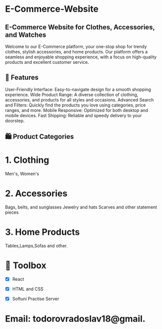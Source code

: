 # E-Commerce-Website
## E-Commerce Website for Clothes, Accessories, and Watches
Welcome to our E-Commerce platform, your one-stop shop for trendy clothes, stylish accessories, and home products. Our platform offers a seamless and enjoyable shopping experience, with a focus on high-quality products and excellent customer service.

## 🌟 Features
User-Friendly Interface: Easy-to-navigate design for a smooth shopping experience.
Wide Product Range: A diverse collection of clothing, accessories, and products for all styles and occasions.
Advanced Search and Filters: Quickly find the products you love using categories, price ranges, and more.
Mobile Responsive: Optimized for both desktop and mobile devices.
Fast Shipping: Reliable and speedy delivery to your doorstep.
## 🛍️ Product Categories
# 1. Clothing
Men's, Women's
# 2. Accessories
Bags, belts, and sunglasses
Jewelry and hats
Scarves and other statement pieces
# 3. Home Products
Tables,Lamps,Sofas and other.
# 🔧 Toolbox
- [x] React
- [x] HTML and CSS
- [x] Softuni Practise Server



# Email: todorovradoslav18@gmail.



